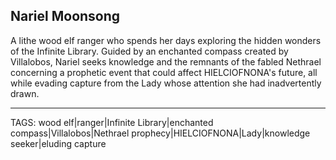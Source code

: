 ## Nariel Moonsong

A lithe wood elf ranger who spends her days exploring the hidden wonders of the Infinite Library. Guided by an enchanted compass created by Villalobos, Nariel seeks knowledge and the remnants of the fabled Nethrael concerning a prophetic event that could affect HIELCIOFNONA's future, all while evading capture from the Lady whose attention she had inadvertently drawn.


---
TAGS: wood elf|ranger|Infinite Library|enchanted compass|Villalobos|Nethrael prophecy|HIELCIOFNONA|Lady|knowledge seeker|eluding capture

